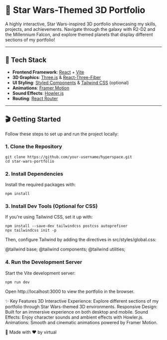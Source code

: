 # 🌌 Star Wars-Themed 3D Portfolio

A highly interactive, Star Wars-inspired 3D portfolio showcasing my skills, projects, and achievements. Navigate through the galaxy with R2-D2 and the Millennium Falcon, and explore themed planets that display different sections of my portfolio!

---

## 🚀 Tech Stack

- **Frontend Framework**: [React](https://reactjs.org/) + [Vite](https://vitejs.dev/)
- **3D Graphics**: [Three.js](https://threejs.org/) & [React-Three-Fiber](https://docs.pmnd.rs/react-three-fiber/getting-started/introduction)
- **UI Styling**: [Styled Components](https://styled-components.com/) & [Tailwind CSS](https://tailwindcss.com/) (optional)
- **Animations**: [Framer Motion](https://www.framer.com/motion/)
- **Sound Effects**: [Howler.js](https://howlerjs.com/)
- **Routing**: [React Router](https://reactrouter.com/)

---

## 🎬 Getting Started

Follow these steps to set up and run the project locally:

### 1. Clone the Repository

```
git clone https://github.com/your-username/hyperspace.git
cd star-wars-portfolio
```

### 2. Install Dependencies
Install the required packages with:

```
npm install
```

### 3. Install Dev Tools (Optional for CSS)
If you're using Tailwind CSS, set it up with:

```
npm install --save-dev tailwindcss postcss autoprefixer
npx tailwindcss init -p
```
Then, configure Tailwind by adding the directives in src/styles/global.css:

@tailwind base;
@tailwind components;
@tailwind utilities;

### 4. Run the Development Server
Start the Vite development server:

```
npm run dev
```
Open http://localhost:3000 to view the portfolio in the browser.

✨ Key Features
3D Interactive Experience: Explore different sections of my portfolio through Star Wars-themed 3D environments.
Responsive Design: Built for an immersive experience on both desktop and mobile.
Sound Effects: Enjoy character sounds and ambient effects with Howler.js.
Animations: Smooth and cinematic animations powered by Framer Motion.

👾 Made with ❤️ by virtual
